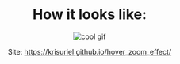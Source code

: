 <div align="center">
  <h1>How it looks like:</h1>
  <img src="img/TEJ0KmW.gif" title="cool gif">
    <p>
      Site:
      <a href="https://krisuriel.github.io/hover_zoom_effect/">https://krisuriel.github.io/hover_zoom_effect/</a>
    </p>
</div>
